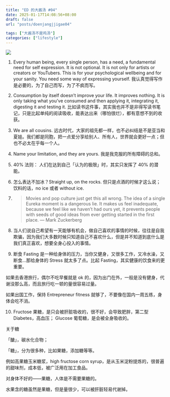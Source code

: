 ```yaml
---
title: "ED 的大酱汤 #04"
date: 2025-01-17T14:08:56+08:00
draft: false
url: "posts/doenjangjjigae04"

tags: ["大酱汤不是鸡汤"]
categories: ["lifestyle"]
---
```

![](/img/kobeview.jpeg)

1. Every human being, every single person, has a need, a fundamental need for self expression. It is not optional. It is not only for artists or creators or YouTubers. This is for your psychological wellbeing and for your sanity. You need some way of expressing yourself. 我认真觉得写作是必要的，为了自己而写，为了不疯而写。

2. Consumption by itself doesn’t improve your life. It improves nothing. It is only taking what you’ve consumed and then applying it, integrating it, digesting it and testing it. 比如读书这件事，其实我也并不是非得写读书笔记，只是比起单纯的阅读吸收，能表达出来（哪怕很烂），都有意想不到的收获。

3. We are all cousins. 远古时代，大家的祖先都一样，也不必纠结是不是亚当和夏娃。我们都是同胞，把一点爱分享给别人、所有人，世界就会更好一点；但也不必太在乎每一个人。

4. Name your limitation, and they are yours. 我是我克服的所有障碍的总和。

5. 40% 法则： 人们在达到自己「认为的极限」时，其实只发挥了 40% 的潜能。

6. 怎么表达不加冰？Straight up, on the rocks. 但只是点酒的时候才这么说；
饮料的话，no ice 或者 without ice.

7. >Movies and pop culture just get this all wrong. The idea of a single Eureka moment is a dangerous lie. It makes us feel inadequate, because we feel like we haven’t had ours yet, it prevents people with seeds of good ideas from ever getting started in the first place. — Mark Zuckerberg

8. 当人们说自己希望有一天能够有机会，做自己喜欢的事情的时候，往往是自我欺骗，因为我们大多数时候只知道自己不喜欢什么，但是并不知道到底什么是我们真正喜欢，想要全身心投入的事情。

9. 断食 Fasting 是一种给身体的压力，当你又健身，又很多工作，又冷水澡，又断食…那给身体的 Stress 就太多了点。比起 Fasting，其实健康的饮食来的更重要。

如果去香港旅行，偶尔不吃早餐就是 ok 的，因为出门在外，一般是没有健身，代谢没那么高，而且旅行吃一顿的量很容易过量。

如果出国工作，保持 Entrepreneur fitness 就够了，不要像在国内一周五练，身体会吃不消。

10. Fructose 果糖，是只会被肝脏吸收的，很不好，会导致肥胖，第二型 Diabetes，高血压；
Glucose 葡萄糖，是会被全身吸收的。

关于糖

「醣」，碳水化合物；

「糖」，分为很多种，比如果糖，添加糖等等。

例如高果糖玉米糖浆，high fructose corn syrup，是从玉米淀粉提炼的，很普遍的甜味剂，成本低，被广泛用在加工食品。

对身体不好的——果糖，人体是不需要果糖的。

水果含的糖虽然是果糖，但是量很少，可以被肝脏轻易代谢掉。
